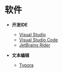 # 软件

- **开发IDE**
  - [Visual Studio](visual-studio.md)
  - [Visual Studio Code](visual-studio-code.md)
  - [JetBrains Rider](jetbrains-rider.md)

  
- **文本编辑**
  - [Typora](typora.md)
